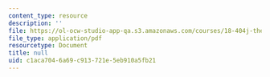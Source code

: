 ```yaml
---
content_type: resource
description: ''
file: https://ol-ocw-studio-app-qa.s3.amazonaws.com/courses/18-404j-theory-of-computation-fall-2020/c1aca7046a69c913721e5eb910a5fb21_MIT18_404f20_lec15.pdf
file_type: application/pdf
resourcetype: Document
title: null
uid: c1aca704-6a69-c913-721e-5eb910a5fb21
---
```

